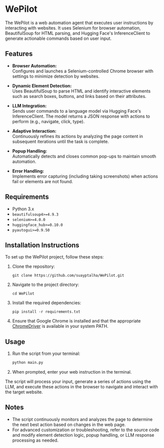 # WePilot

The WePilot is a web automation agent that executes user instructions by interacting with websites. It uses Selenium for browser automation, BeautifulSoup for HTML parsing, and Hugging Face's InferenceClient to generate actionable commands based on user input.

## Features

- **Browser Automation:**  
  Configures and launches a Selenium-controlled Chrome browser with settings to minimize detection by websites.

- **Dynamic Element Detection:**  
  Uses BeautifulSoup to parse HTML and identify interactive elements such as search boxes, buttons, and links based on their attributes.

- **LLM Integration:**  
  Sends user commands to a language model via Hugging Face's InferenceClient. The model returns a JSON response with actions to perform (e.g., navigate, click, type).

- **Adaptive Interaction:**  
  Continuously refines its actions by analyzing the page content in subsequent iterations until the task is complete.

- **Popup Handling:**  
  Automatically detects and closes common pop-ups to maintain smooth automation.

- **Error Handling:**  
  Implements error capturing (including taking screenshots) when actions fail or elements are not found.

## Requirements

- Python 3.x
- `beautifulsoup4>=4.9.3`
- `selenium>=4.0.0`
- `huggingface_hub>=0.10.0`
- `pyautogui>=0.9.50`

## Installation Instructions
To set up the WePilot project, follow these steps:

1. Clone the repository:
   ```
   git clone https://github.com/suayptalha/WePilot.git
   ```

2. Navigate to the project directory:
   ```
   cd WePilot
   ```

3. Install the required dependencies:
   ```
   pip install -r requirements.txt
   ```
4. Ensure that Google Chrome is installed and that the appropriate [ChromeDriver](https://sites.google.com/chromium.org/driver/) is available in your system PATH.

## Usage

1. Run the script from your terminal:
   ```sh
   python main.py
   ```
2. When prompted, enter your web instruction in the terminal.

The script will process your input, generate a series of actions using the LLM, and execute these actions in the browser to navigate and interact with the target website.

## Notes

- The script continuously monitors and analyzes the page to determine the next best action based on changes in the web page.
- For advanced customization or troubleshooting, refer to the source code and modify element detection logic, popup handling, or LLM response processing as needed.

